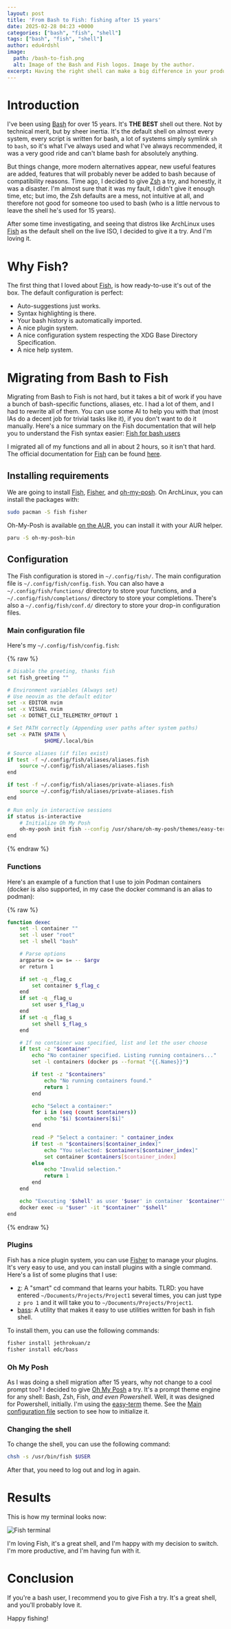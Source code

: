 ```yaml
---
layout: post
title: 'From Bash to Fish: fishing after 15 years'
date: 2025-02-28 04:23 +0000
categories: ["bash", "fish", "shell"]
tags: ["bash", "fish", "shell"]
author: edu4rdshl
image:
  path: /bash-to-fish.png
  alt: Image of the Bash and Fish logos. Image by the author.
excerpt: Having the right shell can make a big difference in your productivity. I switched from Bash to Fish after 15 years and I'm loving it. Really loving it.
---
```


# Introduction

I've been using [Bash](https://www.gnu.org/software/bash/) for over 15 years. It's **THE BEST** shell out there. Not by technical merit, but by sheer inertia. It's the default shell on almost every system, every script is written for bash, a lot of systems simply symlink `sh` to `bash`, so it's what I've always used and what I've always recommended, it was a very good ride and can't blame bash for absolutely anything.

But things change, more modern alternatives appear, new useful features are added, features that will probably never be added to bash because of compatibility reasons. Time ago, I decided to give [Zsh](https://www.zsh.org/) a try, and honestly, it was a disaster. I'm almost sure that it was my fault, I didn't give it enough time, etc; but imo, the Zsh defaults are a mess, not intuitive at all, and therefore not good for someone too used to bash (who is a little nervous to leave the shell he's used for 15 years).

After some time investigating, and seeing that distros like ArchLinux uses [Fish](https://fishshell.com/) as the default shell on the live ISO, I decided to give it a try. And I'm loving it.

# Why Fish?

The first thing that I loved about [Fish](https://fishshell.com/), is how ready-to-use it's out of the box. The default configuration is perfect:

- Auto-suggestions just works.
- Syntax highlighting is there.
- Your bash history is automatically imported.
- A nice plugin system.
- A nice configuration system respecting the XDG Base Directory Specification.
- A nice help system.

# Migrating from Bash to Fish

Migrating from Bash to Fish is not hard, but it takes a bit of work if you have a bunch of bash-specific functions, aliases, etc. I had a lot of them, and I had to rewrite all of them. You can use some AI to help you with that (most IAs do a decent job for trivial tasks like it), if you don't want to do it manually. Here's a nice summary on the Fish documentation that will help you to understand the Fish syntax easier: [Fish for bash users](https://fishshell.com/docs/current/fish_for_bash_users.html)

I migrated all of my functions and all in about 2 hours, so it isn't that hard. The official documentation for [Fish](https://fishshell.com/) can be found [here](https://fishshell.com/docs/current/index.html).

## Installing requirements

We are going to install [Fish](https://fishshell.com/), [Fisher](https://github.com/jorgebucaran/fisher), and [oh-my-posh](https://ohmyposh.dev/). On ArchLinux, you can install the packages with:

```sh
sudo pacman -S fish fisher
```

Oh-My-Posh is available [on the AUR](https://aur.archlinux.org/packages?O=0&K=oh-my-posh), you can install it with your AUR helper.

```sh
paru -S oh-my-posh-bin
```

## Configuration

The Fish configuration is stored in `~/.config/fish/`. The main configuration file is `~/.config/fish/config.fish`. You can also have a `~/.config/fish/functions/` directory to store your functions, and a `~/.config/fish/completions/` directory to store your completions. There's also a `~/.config/fish/conf.d/` directory to store your drop-in configuration files.

### Main configuration file

Here's my `~/.config/fish/config.fish`:

{% raw %}
```sh
# Disable the greeting, thanks fish
set fish_greeting ""

# Environment variables (Always set)
# Use neovim as the default editor
set -x EDITOR nvim
set -x VISUAL nvim
set -x DOTNET_CLI_TELEMETRY_OPTOUT 1

# Set PATH correctly (Appending user paths after system paths)
set -x PATH $PATH \
            $HOME/.local/bin

# Source aliases (if files exist)
if test -f ~/.config/fish/aliases/aliases.fish
    source ~/.config/fish/aliases/aliases.fish
end

if test -f ~/.config/fish/aliases/private-aliases.fish
    source ~/.config/fish/aliases/private-aliases.fish
end

# Run only in interactive sessions
if status is-interactive
    # Initialize Oh My Posh
    oh-my-posh init fish --config /usr/share/oh-my-posh/themes/easy-term.omp.json | source
end
```
{% endraw %}

### Functions

Here's an example of a function that I use to join Podman containers (docker is also supported, in my case the docker command is an alias to podman):

{% raw %}
```sh
function dexec
    set -l container ""
    set -l user "root"
    set -l shell "bash"

    # Parse options
    argparse c= u= s= -- $argv
    or return 1

    if set -q _flag_c
        set container $_flag_c
    end
    if set -q _flag_u
        set user $_flag_u
    end
    if set -q _flag_s
        set shell $_flag_s
    end

    # If no container was specified, list and let the user choose
    if test -z "$container"
        echo "No container specified. Listing running containers..."
        set -l containers (docker ps --format "{{.Names}}")

        if test -z "$containers"
            echo "No running containers found."
            return 1
        end

        echo "Select a container:"
        for i in (seq (count $containers))
            echo "$i) $containers[$i]"
        end

        read -P "Select a container: " container_index
        if test -n "$containers[$container_index]"
            echo "You selected: $containers[$container_index]"
            set container $containers[$container_index]
        else
            echo "Invalid selection."
            return 1
        end
    end

    echo "Executing '$shell' as user '$user' in container '$container'"
    docker exec -u "$user" -it "$container" "$shell"
end
```
{% endraw %}

### Plugins

Fish has a nice plugin system, you can use [Fisher](https://github.com/jorgebucaran/fisher) to manage your plugins. It's very easy to use, and you can install plugins with a single command. Here's a list of some plugins that I use:

- [z](https://github.com/jethrokuan/z): A "smart" cd command that learns your habits. TLRD: you have entered `~/Documents/Projects/Project1` several times, you can just type `z pro 1` and it will take you to `~/Documents/Projects/Project1`.
- [bass](https://github.com/edc/bass): A utility that makes it easy to use utilities written for bash in fish shell.

To install them, you can use the following commands:

```sh
fisher install jethrokuan/z
fisher install edc/bass
```

### Oh My Posh

As I was doing a shell migration after 15 years, why not change to a cool prompt too? I decided to give [Oh My Posh](https://ohmyposh.dev/) a try. It's a prompt theme engine for any shell: Bash, Zsh, Fish, _and even Powershell_. Well, it was designed for Powershell, initially. I'm using the [easy-term](https://ohmyposh.dev/docs/themes#easy-term) theme. See the [Main configuration file](#main-configuration-file) section to see how to initialize it.

### Changing the shell

To change the shell, you can use the following command:

```sh
chsh -s /usr/bin/fish $USER
```
After that, you need to log out and log in again.

# Results

This is how my terminal looks now:

![Fish terminal](../_imgs/gnome-terminal-fish.png)

I'm loving Fish, it's a great shell, and I'm happy with my decision to switch. I'm more productive, and I'm having fun with it.

# Conclusion

If you're a bash user, I recommend you to give Fish a try. It's a great shell, and you'll probably love it.

Happy fishing!
